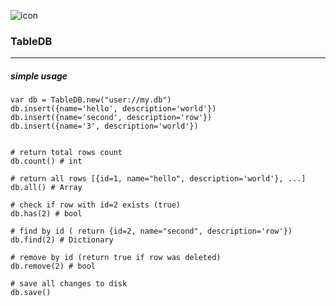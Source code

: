 ![icon](https://user-images.githubusercontent.com/12999437/186977912-32173e22-1325-41bc-94e0-30612efe181e.png)
### TableDB
____
##### simple usage
```
var db = TableDB.new("user://my.db")
db.insert({name='hello', description='world'})
db.insert({name='second', description='row'})
db.insert({name='3', description='world'})


# return total rows count
db.count() # int

# return all rows [{id=1, name="hello", description='world'}, ...]
db.all() # Array

# check if row with id=2 exists (true)
db.has(2) # bool

# find by id ( return {id=2, name="second", description='row'})
db.find(2) # Dictionary

# remove by id (return true if row was deleted)
db.remove(2) # bool

# save all changes to disk
db.save()
```
